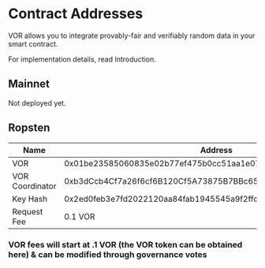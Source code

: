 # Contract Addresses

VOR allows you to integrate provably-fair and verifiably random data in your smart contract.

For implementation details, read Introduction.

## Mainnet

Not deployed yet.

## Ropsten

|  Name                   |  Address                                                           |
|-------------------------|--------------------------------------------------------------------|
|  VOR                    | 0x01be23585060835e02b77ef475b0cc51aa1e0709                         |
|  VOR Coordinator        | 0xb3dCcb4Cf7a26f6cf6B120Cf5A73875B7BBc655B                         |
|  Key Hash               | 0x2ed0feb3e7fd2022120aa84fab1945545a9f2ffc9076fd6156fa96eaff4c1311 |
|  Request Fee            | 0.1 VOR                                                            |


### VOR fees will start at .1 VOR (the VOR token can be obtained here) & can be modified through governance votes 
